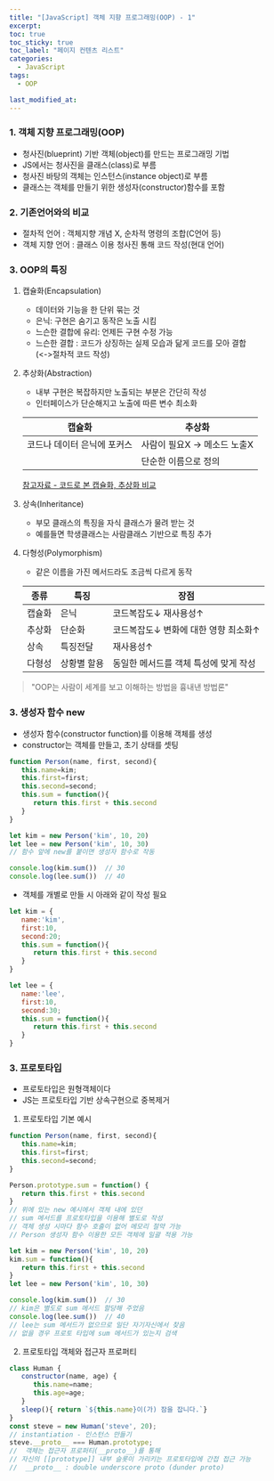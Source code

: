```yaml
---
title: "[JavaScript] 객체 지향 프로그래밍(OOP) - 1"
excerpt:
toc: true
toc_sticky: true
toc_label: "페이지 컨텐츠 리스트"
categories:
  - JavaScript
tags:
  - OOP

last_modified_at:
---
```

### **1. 객체 지향 프로그래밍(OOP)**

- 청사진(blueprint) 기반 객체(object)를 만드는 프로그래밍 기법
- JS에서는 청사진을 클래스(class)로 부름
- 청사진 바탕의 객체는 인스턴스(instance object)로 부름
- 클래스는 객체를 만들기 위한 생성자(constructor)함수를 포함

### **2. 기존언어와의 비교**

- 절차적 언어 : 객체지향 개념 X, 순차적 명령의 조합(C언어 등)
- 객체 지향 언어 : 클래스 이용 청사진 통해 코드 작성(현대 언어)

### **3. OOP의 특징**

1. 캡슐화(Encapsulation)
   - 데이터와 기능을 한 단위 묶는 것
   - 은닉: 구현은 숨기고 동작은 노출 시킴
   - 느슨한 결합에 유리: 언제든 구현 수정 가능
   - 느슨한 결합 : 코드가 상징하는 실제 모습과 닮게 코드를 모아 결합  
      (<->절차적 코드 작성)
2. 추상화(Abstraction)
   - 내부 구현은 복잡하지만 노출되는 부분은 간단히 작성
   - 인터페이스가 단순해지고 노출에 따른 변수 최소화

    |캡슐화|추상화|
    ---|---
    |코드나 데이터 은닉에 포커스|사람이 필요X -> 메소드 노출X|
    ||단순한 이름으로 정의|

    [참고자료 - 코드로 본 캡슐화, 추상화 비교 ](https://velog.io/@pca0046/TIL-29-%EC%B6%94%EC%83%81%ED%99%94-%EC%BA%A1%EC%8A%90%ED%99%94-%EC%83%81%EC%86%8D-%EB%8B%A4%ED%98%95%EC%84%B1)

3. 상속(Inheritance)
   - 부모 클래스의 특징을 자식 클래스가 물려 받는 것
   - 예를들면 학생클래스는 사람클래스 기반으로 특징 추가
4. 다형성(Polymorphism)
   - 같은 이름을 가진 메서드라도 조금씩 다르게 동작
  
    |종류|특징|장점
    ---|---|---
    |캡슐화|은닉|코드복잡도↓ 재사용성↑
    |추상화|단순화|코드복잡도↓ 변화에 대한 영향 최소화↑
    |상속|특징전달|재사용성↑
    |다형성|상황별 할용|동일한 메서드를 객체 특성에 맞게 작성

> "OOP는 사람이 세계를 보고 이해하는 방법을 흉내낸 방법론"

### **3. 생성자 함수 new**

- 생성자 함수(constructor function)를 이용해 객체를 생성
- constructor는 객체를 만들고, 초기 상태를 셋팅

```javascript
function Person(name, first, second){
   this.name=kim;
   this.first=first;
   this.second=second;
   this.sum = function(){
      return this.first + this.second
   }
}

let kim = new Person('kim', 10, 20) 
let lee = new Person('kim', 10, 30)
// 함수 앞에 new를 붙이면 생성자 함수로 작동

console.log(kim.sum())  // 30
console.log(lee.sum())  // 40
```

- 객체를 개별로 만들 시 아래와 같이 작성 필요
  
```javascript
let kim = {
   name:'kim',
   first:10,
   second:20;
   this.sum = function(){
      return this.first + this.second
   }
}

let lee = {
   name:'lee',
   first:10,
   second:30;
   this.sum = function(){
      return this.first + this.second
   }
}
```

### **3. 프로토타입**

- 프로토타입은 원형객체이다
- JS는 프로토타입 기반 상속구현으로 중복제거

1. 프로토타입 기본 예시

```javascript
function Person(name, first, second){
   this.name=kim;
   this.first=first;
   this.second=second;
}

Person.prototype.sum = function() {
   return this.first + this.second
}
// 위에 있는 new 예시에서 객체 내에 있던
// sum 메서드를 프로토타입을 이용해 별도로 작성
// 객체 생성 시마다 함수 호출이 없어 메모리 절약 가능
// Person 생성자 함수 이용한 모든 객체에 일괄 적용 가능

let kim = new Person('kim', 10, 20) 
kim.sum = function(){
   return this.first + this.second
}
let lee = new Person('kim', 10, 30)

console.log(kim.sum())  // 30
// kim은 별도로 sum 메서드 할당해 주었음
console.log(lee.sum())  // 40
// lee는 sum 메서드가 없으므로 일단 자기자신에서 찾음
// 없을 경우 프로토 타입에 sum 메서드가 있는지 검색
```

2. 프로토타입 객체와 접근자 프로퍼티

```javascript
class Human {
   constructor(name, age) {
      this.name=name;
      this.age=age;
   }
   sleep(){ return `${this.name}이(가) 잠을 잡니다.`}
}
const steve = new Human('steve', 20);
// instantiation - 인스턴스 만들기
steve.__proto__ === Human.prototype;
//  객체는 접근자 프로퍼티(__proto__)를 통해
// 자신의 [[prototype]] 내부 슬롯이 가리키는 프로토타입에 간접 접근 가능
//  __proto__ : double underscore proto (dunder proto)
```
